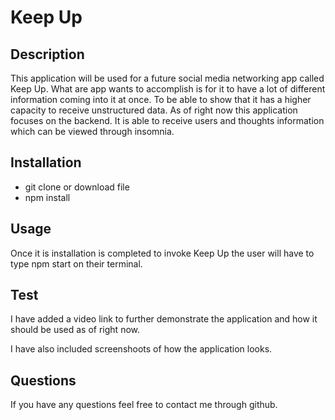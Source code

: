 # Keep Up

## Description
This application will be used for a future social media networking app called Keep Up. What are app wants to accomplish is for it to have a lot of different information coming into it at once. To be able to show that it has a higher capacity to receive unstructured data. As of right now this application focuses on the backend. It is able to receive users and thoughts information which can be viewed through insomnia.

## Installation 
* git clone or download file
* npm install

## Usage 
Once it is installation is completed to invoke Keep Up the user will have to type npm start on 
their terminal.

## Test 
I have added a video link to further demonstrate the application and how it should be used as of right now. 

I have also included screenshoots of how the application looks.


## Questions 
If you have any questions feel free to contact me through github.
